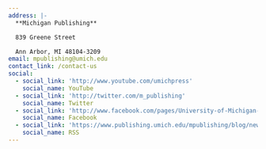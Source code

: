 ```yaml
---
address: |-
  **Michigan Publishing**

  839 Greene Street

  Ann Arbor, MI 48104-3209
email: mpublishing@umich.edu
contact_link: /contact-us
social:
  - social_link: 'http://www.youtube.com/umichpress'
    social_name: YouTube
  - social_link: 'http://twitter.com/m_publishing'
    social_name: Twitter
  - social_link: 'http://www.facebook.com/pages/University-of-Michigan-Press/37383103953'
    social_name: Facebook
  - social_link: 'https://www.publishing.umich.edu/mpublishing/blog/news/feed'
    social_name: RSS
---
```


